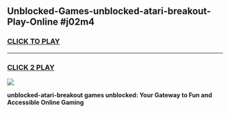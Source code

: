 
## Unblocked-Games-unblocked-atari-breakout-Play-Online #j02m4
<h3>
<a href="https://news.freeplayer.one?title=unblocked-atari-breakout&ref=3">CLICK TO PLAY</a></h3>
<hr>

<h3>
<a href="https://news.freeplayer.one?title=unblocked-atari-breakout&ref=3">CLICK 2 PLAY</a>
  
</h3>

<a href="https://news.freeplayer.one?title=unblocked-atari-breakout&ref=3"><img src="https://clearcache.store/games.png"></a>


**unblocked-atari-breakout games unblocked: Your Gateway to Fun and Accessible Online Gaming**
